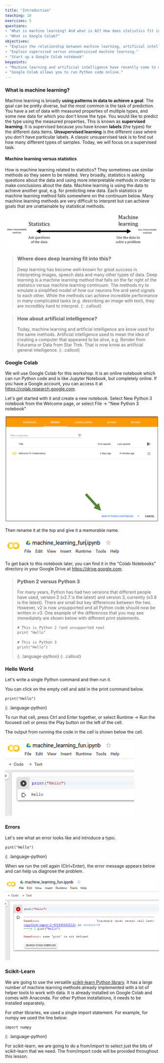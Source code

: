 ```yaml
---
title: "Introduction"
teaching: 10
exercises: 5
questions:
- "What is machine learning? And what is AI? How does statistics fit into this?"
- "What is Google Colab?"
objectives:
- "Explain the relationship between machine learning, artificial intelligence and statistics."
- "Explain supervised versus unsupervisied machine learning."
- "Start up a Google Colab notebook"
keypoints:
- "Machine learning and artificial intelligence have recently come to mean similar things. Often machine learning is the task of using data to achieve a goal. Statistics is the related field focussed on gaining understanding from data."
- "Google Colab allows you to run Python code online."
---
```


### What is machine learning?

Machine learning is broadly **using patterns in data to achieve a goal**. The goal can be pretty diverse, but the most common is the task of prediction. You have a set of data with measured properties of multiple types, and some new data for which you don't know the type. You would like to predict the type using the measured properties. This is known as **supervised learning**. It is supervised because you have known **labels** (the types) for the different data items. **Unsupervised learning** is the different case where you don't have particular labels. A classic unsupervised task is to find out how many different types of samples. Today, we will focus on a supervised task.


#### Machine learning versus statistics

How is machine learning related to statistics? They sometimes use similar methods so they seem to be related. Very broadly, statistics is asking questions about the data and using more interpretable methods in order to make conclusions about the data. Machine learning is using the data to achieve another goal, e.g. for predicting new data. Each statistics or machine learning method falls somewhere on the continuum below. Many machine learning methods are very difficult to interpret but can achieve goals that are unattainable by statistical methods.

![Statistics versus Machine Learning](../figures/stats_vs_ml.png)

> ### Where does deep learning fit into this?
> Deep learning has become well-known for great success in interpreting images, speech data and many other types of data. Deep learning is a machine learning method that falls on the far right of the statistics versus machine learning continuum. The methods try to emulate a simplified model of how our neurons fire and send signals to each other. While the methods can achieve incredible performance in many complicated tasks (e.g. describing an image with text), they are incredibly hard to interpret.
{: .callout}

> ### How about artificial intelligence?
> Today, machine learning and artificial intelligence are know used for the same methods. Artificial intelligence used to mean the idea of creating a computer that appeared to be alive, e.g. Bender from Futurama or Data from Star Trek. That is now know as artificial general intelligence.
{: .callout}

### Google Colab

We will use Google Colab for this workshop. It is an online notebook which can run Python code and is like Jupyter Notebook, but completely online. If you have a Google account, you can access it at <https://colab.research.google.com>.

Let's get started with it and create a new notebook. Select New Python 3 notebook from the Welcome page, or select File -> "New Python 3 notebook"

![Colab Welcome](../figures/colab_welcome.png)

Then rename it at the top and give it a memorable name.

![Renaming notebook](../figures/colab_rename.png)

To get back to this notebook later, you can find it in the "Colab Notebooks" directory in your Google Drive at <https://drive.google.com>.

> ### Python 2 versus Python 3
>
> For many years, Python has had two versions that different people have used, version 2 (v2.7 is the latest) and version 3, currently (v3.8 is the latest). There are small but key differences between the two. However, v2 is now unsupported and all Python code should now be written in v3. One example of the differences that you may see immediately are shown below with different print statements.
> ~~~
> # This is Python 2 (and unsupported now)
> print "Hello"
>
> # This is Python 3
> print("Hello")
> ~~~
> {: .language-python}
{: .callout}

### Hello World

Let's write a single Python command and then run it.

You can click on the empty cell and add in the print command below.

~~~
print("Hello")
~~~
{: .language-python}

To run that cell, press Ctrl and Enter together, or select Runtime -> Run the focused cell or press the Play button on the left of the cell.

The output from running the code in the cell is shown below the cell.

![Running Hello World](../figures/colab_hello.png)

### Errors

Let's see what an error looks like and introduce a typo.

~~~
pint("Hello")
~~~
{: .language-python}

When we run the cell again (Ctrl+Enter), the error message appears below and can help us diagnose the problem.

![Error message from Google Colab](../figures/colab_fail.png)

### Scikit-Learn

We are going to use the versatile [scikit-learn Python library](https://scikit-learn.org). It has a large number of machine learning methods already implemented with a lot of helper tools to work with data. It is already installed on Google Colab and comes with Anaconda. For other Python installations, it needs to be installed separately.

For other libraries, we used a single import statement. For example, for numpy we used the line below:

~~~
import numpy
~~~
{: .language-python}

For scikit-learn, we are going to do a from/import to select just the bits of scikit-learn that we need. The from/import code will be provided throughout this lesson.
